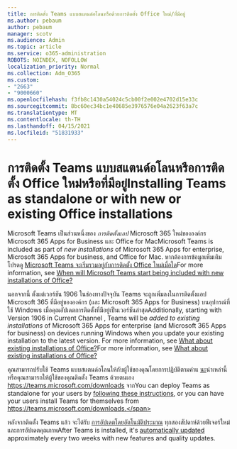 ```yaml
---
title: การติดตั้ง Teams แบบสแตนด์อโลนหรือด้วยการติดตั้ง Office ใหม่/ที่มีอยู่
ms.author: pebaum
author: pebaum
manager: scotv
ms.audience: Admin
ms.topic: article
ms.service: o365-administration
ROBOTS: NOINDEX, NOFOLLOW
localization_priority: Normal
ms.collection: Adm_O365
ms.custom:
- "2663"
- "9000660"
ms.openlocfilehash: f3fb8c1430a54024c5cb00f2e002e4702d15e33c
ms.sourcegitcommit: 8bc60ec34bc1e40685e3976576e04a2623f63a7c
ms.translationtype: MT
ms.contentlocale: th-TH
ms.lasthandoff: 04/15/2021
ms.locfileid: "51831933"
---
```

# <a name="installing-teams-as-standalone-or-with-new-or-existing-office-installations"></a><span data-ttu-id="507d9-102">การติดตั้ง Teams แบบสแตนด์อโลนหรือการติดตั้ง Office ใหม่หรือที่มีอยู่</span><span class="sxs-lookup"><span data-stu-id="507d9-102">Installing Teams as standalone or with new or existing Office installations</span></span>

<span data-ttu-id="507d9-103">Microsoft Teams เป็นส่วนหนึ่งของ *การติดตั้งแอป* Microsoft 365 ใหม่ขององค์กร Microsoft 365 Apps for Business และ Office for Mac</span><span class="sxs-lookup"><span data-stu-id="507d9-103">Microsoft Teams is included as part of *new installations* of Microsoft 365 Apps for enterprise, Microsoft 365 Apps for business, and Office for Mac.</span></span> <span data-ttu-id="507d9-104">หากต้องการข้อมูลเพิ่มเติม โปรดดู [Microsoft Teams จะเริ่มรวมอยู่กับการติดตั้ง Office ใหม่เมื่อใด](https://docs.microsoft.com/deployoffice/teams-install#when-will-microsoft-teams-start-being-included-with-new-installations-of-microsoft-365-apps)</span><span class="sxs-lookup"><span data-stu-id="507d9-104">For more information, see [When will Microsoft Teams start being included with new installations of Office?](https://docs.microsoft.com/deployoffice/teams-install#when-will-microsoft-teams-start-being-included-with-new-installations-of-microsoft-365-apps)</span></span>

<span data-ttu-id="507d9-105">นอกจากนี้ ตั้งแต่เวอร์ชัน 1906 ในช่องทางปัจจุบัน Teams จะถูกเพิ่มลงในการติดตั้งแอป Microsoft 365 ที่มีอยู่ขององค์กร (และ Microsoft 365 Apps for Business) บนอุปกรณ์ที่ใช้ Windows เมื่อคุณอัปเดตการติดตั้งที่มีอยู่เป็นเวอร์ชันล่าสุด</span><span class="sxs-lookup"><span data-stu-id="507d9-105">Additionally, starting with Version 1906 in Current Channel , Teams will be *added to existing installations* of Microsoft 365 Apps for enterprise (and Microsoft 365 Apps for business) on devices running Windows when you update your existing installation to the latest version.</span></span> <span data-ttu-id="507d9-106">For more information, see [What about existing installations of Office?](https://docs.microsoft.com/deployoffice/teams-install#what-about-existing-installations-of-microsoft-365-apps)</span><span class="sxs-lookup"><span data-stu-id="507d9-106">For more information, see [What about existing installations of Office?](https://docs.microsoft.com/deployoffice/teams-install#what-about-existing-installations-of-microsoft-365-apps)</span></span>

<span data-ttu-id="507d9-107">คุณสามารถปรับใช้ Teams แบบสแตนด์อโลนให้กับผู้ใช้ของคุณโดยการปฏิบัติตามคําแ [นะ](https://docs.microsoft.com/MicrosoftTeams/msi-deployment)นําเหล่านี้ หรือคุณสามารถให้ผู้ใช้ของคุณติดตั้ง Teams ด้วยตนเอง https://teams.microsoft.com/downloads จาก</span><span class="sxs-lookup"><span data-stu-id="507d9-107">You can deploy Teams as standalone for your users by [following these instructions](https://docs.microsoft.com/MicrosoftTeams/msi-deployment),  or you can have your users install Teams for themselves from https://teams.microsoft.com/downloads.</span></span>

<span data-ttu-id="507d9-108">หลังจากติดตั้ง Teams แล้ว จะได้รับ [การอัปเดตโดยอัตโนมัติประมาณ](https://docs.microsoft.com/deployoffice/teams-install#feature-and-quality-updates-for-microsoft-teams) ทุกสองสัปดาห์ด้วยฟีเจอร์ใหม่และการอัปเดตคุณภาพ</span><span class="sxs-lookup"><span data-stu-id="507d9-108">After Teams is installed, it's [automatically updated](https://docs.microsoft.com/deployoffice/teams-install#feature-and-quality-updates-for-microsoft-teams) approximately every two weeks with new features and quality updates.</span></span> 

